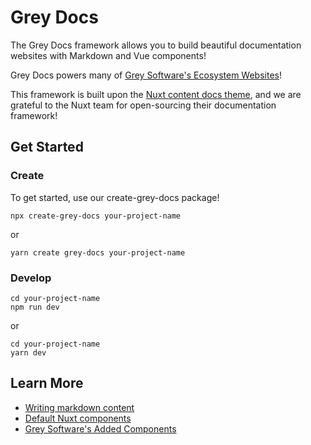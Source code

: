 # Grey Docs

The Grey Docs framework allows you to build beautiful documentation websites with Markdown and Vue components!

Grey Docs powers many of [Grey Software's Ecosystem Websites](https://org.grey.software/ecosystem/)!

This framework is built upon the [Nuxt content docs theme](https://content.nuxtjs.org/themes/docs/), and we are grateful to the Nuxt team for open-sourcing their documentation framework!

## Get Started

### Create

To get started, use our create-grey-docs package!

```
npx create-grey-docs your-project-name
```

or

```
yarn create grey-docs your-project-name
```

### Develop

```
cd your-project-name
npm run dev
```

or

```
cd your-project-name
yarn dev
```

## Learn More

- [Writing markdown content](https://content.nuxtjs.org/writing#markdown)
- [Default Nuxt components](https://content.nuxtjs.org/themes/docs#components)
- [Grey Software's Added Components](https://grey-docs.grey.software/components)
